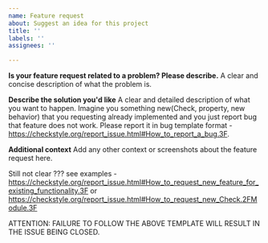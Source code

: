 ```yaml
---
name: Feature request
about: Suggest an idea for this project
title: ''
labels: ''
assignees: ''

---
```


**Is your feature request related to a problem? Please describe.**
A clear and concise description of what the problem is.

**Describe the solution you'd like**
A clear and detailed description of what you want to happen. Imagine you something new(Check, property, new behavior) that you requesting already implemented and you just report bug that feature does not work. Please report it in bug template format - https://checkstyle.org/report_issue.html#How_to_report_a_bug.3F.

**Additional context**
Add any other context or screenshots about the feature request here.

Still not clear ???
see examples - https://checkstyle.org/report_issue.html#How_to_request_new_feature_for_existing_functionality.3F or https://checkstyle.org/report_issue.html#How_to_request_new_Check.2FModule.3F

ATTENTION: FAILURE TO FOLLOW THE ABOVE TEMPLATE WILL RESULT IN THE ISSUE BEING CLOSED.
